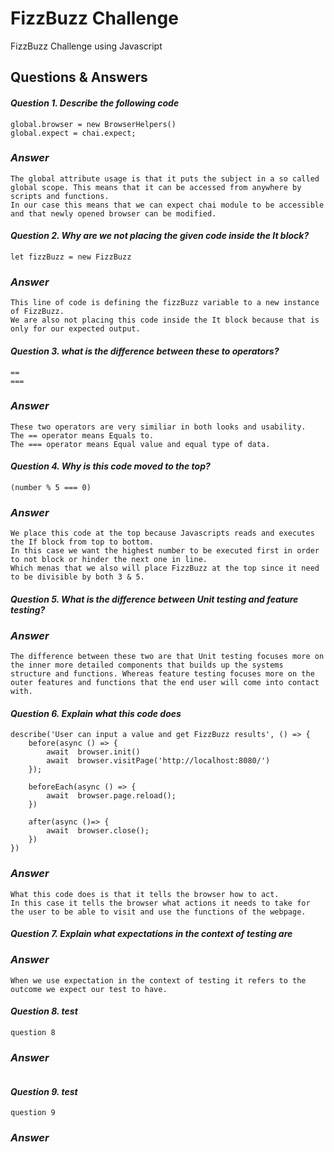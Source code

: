 # FizzBuzz Challenge  
FizzBuzz Challenge using Javascript


## Questions & Answers

#### *Question 1. Describe the following code*
```
global.browser = new BrowserHelpers()
global.expect = chai.expect;
```

### *Answer*
```
The global attribute usage is that it puts the subject in a so called global scope. This means that it can be accessed from anywhere by scripts and functions.
In our case this means that we can expect chai module to be accessible and that newly opened browser can be modified.
```

#### *Question 2. Why are we not placing the given code inside the It block?*
```
let fizzBuzz = new FizzBuzz
```
### *Answer*
```
This line of code is defining the fizzBuzz variable to a new instance of FizzBuzz.  
We are also not placing this code inside the It block because that is only for our expected output.  
```

#### *Question 3. what is the difference between these to operators?*
```
==
===
```
### *Answer*
```
These two operators are very similiar in both looks and usability.  
The == operator means Equals to.  
The === operator means Equal value and equal type of data.
```
#### *Question 4. Why is this code moved to the top?*
```
(number % 5 === 0)
```
### *Answer*
```
We place this code at the top because Javascripts reads and executes the If block from top to bottom.  
In this case we want the highest number to be executed first in order to not block or hinder the next one in line.  
Which menas that we also will place FizzBuzz at the top since it need to be divisible by both 3 & 5.
```
#### *Question 5. What is the difference between Unit testing and feature testing?*

### *Answer*
```
The difference between these two are that Unit testing focuses more on the inner more detailed components that builds up the systems structure and functions. Whereas feature testing focuses more on the outer features and functions that the end user will come into contact with.
```
#### *Question 6. Explain what this code does*
```
describe('User can input a value and get FizzBuzz results', () => {
    before(async () => {
        await  browser.init()
        await  browser.visitPage('http://localhost:8080/')
    });

    beforeEach(async () => {
        await  browser.page.reload();
    })

    after(async ()=> {
        await  browser.close();
    })
})
```
### *Answer*
```
What this code does is that it tells the browser how to act.  
In this case it tells the browser what actions it needs to take for the user to be able to visit and use the functions of the webpage. 
```
#### *Question 7. Explain what expectations in the context of testing are*

### *Answer*
```
When we use expectation in the context of testing it refers to the outcome we expect our test to have.
```
#### *Question 8. test*
```
question 8
```
### *Answer*
```

```
#### *Question 9. test*
```
question 9
```
### *Answer*
```

```